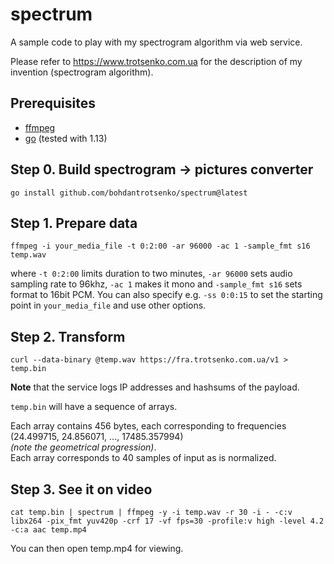 # spectrum

A sample code to play with my spectrogram algorithm via web service.

Please refer to https://www.trotsenko.com.ua for the description of my invention (spectrogram algorithm).

## Prerequisites

- [ffmpeg](https://www.ffmpeg.org/)
- [go](https://golang.org/dl/) (tested with 1.13)

## Step 0. Build spectrogram -> pictures converter

    go install github.com/bohdantrotsenko/spectrum@latest

## Step 1. Prepare data

    ffmpeg -i your_media_file -t 0:2:00 -ar 96000 -ac 1 -sample_fmt s16 temp.wav

where `-t 0:2:00` limits duration to two minutes,
`-ar 96000` sets audio sampling rate to 96khz,
`-ac 1` makes it mono 
and `-sample_fmt s16` sets format to 16bit PCM.
You can also specify e.g. `-ss 0:0:15` to set the starting point in `your_media_file`
and use other options.

## Step 2. Transform

    curl --data-binary @temp.wav https://fra.trotsenko.com.ua/v1 > temp.bin

**Note** that the service logs IP addresses and hashsums of the payload.

`temp.bin` will have a sequence of arrays.

Each array contains 456 bytes, each corresponding to frequencies
(24.499715, 24.856071, ..., 17485.357994)  
_(note the geometrical progression)_.  
Each array corresponds to 40 samples of input as is normalized.

## Step 3. See it on video

    cat temp.bin | spectrum | ffmpeg -y -i temp.wav -r 30 -i - -c:v libx264 -pix_fmt yuv420p -crf 17 -vf fps=30 -profile:v high -level 4.2 -c:a aac temp.mp4

You can then open temp.mp4 for viewing.